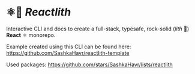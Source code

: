 # ⚛️🗿 _Reactlith_

Interactive CLI and docs to create a full-stack, typesafe, rock-solid (_lith_ 🗿) **React** ⚛️ monorepo.

Example created using this CLI can be found here: https://github.com/SashkaHavr/reactlith-template

Used packages: https://github.com/stars/SashkaHavr/lists/reactlith

